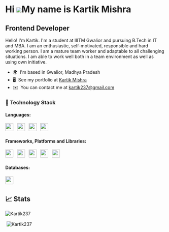 Hi ![](https://user-images.githubusercontent.com/18350557/176309783-0785949b-9127-417c-8b55-ab5a4333674e.gif)My name is Kartik Mishra
=====================================================================================================================================

Frontend Developer
------------------

Hello! I'm Kartik. I'm a student at IIITM Gwalior and pursuing B.Tech in IT and MBA. I am an enthusiastic, self-motivated, responsible and hard working person. I am a mature team worker and adaptable to all challenging situations. I am able to work well both in a team environment as well as using own initiative.

* 🌍  I'm based in Gwalior, Madhya Pradesh
* 🖥️  See my portfolio at [Kartik Mishra](http://kartik-mishra.netlify.app/)
* ✉️  You can contact me at [kartik237@gmail.com](mailto:kartik237@gmail.com)

### 🔭 **Technology Stack**

#### **Languages**:

<img height=25 src="https://img.shields.io/badge/javascript-%23323330.svg?style=for-the-badge&logo=javascript&logoColor=%23F7DF1E">&nbsp;&nbsp;
<img height=25 src="https://img.shields.io/badge/c++-%2300599C.svg?style=for-the-badge&logo=c%2B%2B&logoColor=white">&nbsp;&nbsp;
<img height=25 src="https://img.shields.io/badge/css3-%231572B6.svg?style=for-the-badge&logo=css3&logoColor=white">&nbsp;&nbsp;
<img height=25 src="https://img.shields.io/badge/html5-%23E34F26.svg?style=for-the-badge&logo=html5&logoColor=white">&nbsp;&nbsp;


#### **Frameworks, Platforms and Libraries**:

<img height=25 src="https://img.shields.io/badge/node.js-6DA55F?style=for-the-badge&logo=node.js&logoColor=white">&nbsp;&nbsp;
<img height=25 src="https://img.shields.io/badge/react-%2320232a.svg?style=for-the-badge&logo=react&logoColor=%2361DAFB">&nbsp;&nbsp;
<img height=25 src="https://img.shields.io/badge/bootstrap-%23404d59.svg?style=for-the-badge&logo=bootstrap&logoColor=%2361DAFB">&nbsp;&nbsp;
<img height=25 src="https://img.shields.io/badge/tailwindcss-%23404d59.svg?style=for-the-badge&logo=tailwindcss&logoColor=%2361DAFB">&nbsp;&nbsp;
<img height=25 src="https://img.shields.io/badge/sass-%23404d59.svg?style=for-the-badge&logo=sass&logoColor=%2361DAFB">&nbsp;&nbsp;

#### **Databases**:


<img height=25 src="https://img.shields.io/badge/mysql-%23316192.svg?style=for-the-badge&logo=mysql&logoColor=white">&nbsp;&nbsp;


## 📈 Stats
<p><img align="left" src="https://github-readme-stats.vercel.app/api/top-langs?username=Kartik237&show_icons=true&theme=onedark&locale=en&layout=compact" alt="Kartik237" /></p><br/>
<p>&nbsp;<img align="center" src="https://github-readme-stats.vercel.app/api?username=Kartik237&show_icons=true&theme=onedark&locale=en" alt="Kartik237" /></p>

